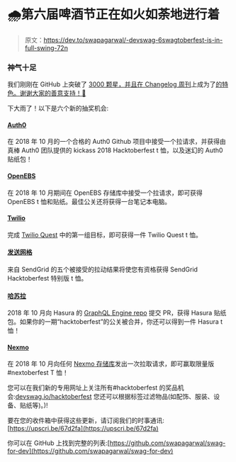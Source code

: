 # 🌧️第六届啤酒节正在如火如荼地进行着

> 原文：<https://dev.to/swapagarwal/-devswag-6swagtoberfest-is-in-full-swing-72n>

### 神气十足

我们刚刚在 GitHub 上突破了 [3000 颗星，并且在 Changelog 周刊](https://github.com/swapagarwal/swag-for-dev/)上成为了[的特色。谢谢大家的善意支持！🙏](http://email.changelog.com/t/t-675F8F9C3E9A6D8E2540EF23F30FEDED)

下大雨了！以下是六个新的抽奖机会:

#### [Auth0](https://auth0.com/blog/celebrate-hacktoberfest-with-auth0/)

在 2018 年 10 月的一个合格的 Auth0 Github 项目中接受一个拉请求，并获得由真棒 Auth0 团队提供的 kickass 2018 Hacktoberfest t 恤，以及迷幻的 Auth0 贴纸包！

#### [OpenEBS](https://blog.openebs.io/celebrate-hacktoberfest-2018-with-openebs-206daa1d653c/)

在 2018 年 10 月期间在 OpenEBS 存储库中接受一个拉请求，即可获得 OpenEBS t 恤和贴纸。最佳公关还将获得一台笔记本电脑。

#### [Twilio](https://www.youtube.com/watch?v=r9MPBJjPQdA)

完成 [Twilio Quest](https://twilio.com/quest) 中的第一组目标，即可获得一件 Twilio Quest t 恤。

#### [发送网格](https://sendgrid.com/blog/hacktoberfest-2018-has-arrived/)

来自 SendGrid 的五个被接受的拉动结果将使您有资格获得 SendGrid Hacktoberfest 特别版 t 恤。

#### [哈苏拉](https://blog.hasura.io/announcing-hacktoberfest-2018-with-hasura-621045dc9560)

2018 年 10 月向 Hasura 的 [GraphQL Engine repo](https://github.com/hasura/graphql-engine) 提交 PR，获得 Hasura 贴纸包。如果你的一期“hacktoberfest”的公关被合并，你还可以得到一件 Hasura t 恤！

#### [Nexmo](https://www.nexmo.com/blog/2018/10/09/join-nextoberfest-tis-the-season-to-be-hacking-dr/)

在 2018 年 10 月向任何 [Nexmo 存储库](https://github.com/nexmo/)发出一次拉取请求，即可赢取限量版#nextoberfest T 恤！

您可以在我们新的专用网址上关注所有#hacktoberfest 的奖品机会:[devswag.io/hacktoberfest](http://devswag.io/hacktoberfest)
您还可以根据标签过滤物品(如配饰、服装、设备、贴纸等)。)!

要在您的收件箱中获得这些更新，请订阅我们的时事通讯:[https://upscri.be/67d2fa](https://upscri.be/67d2fa)

你可以在 GitHub 上找到完整的列表:[https://github.com/swapagarwal/swag-for-dev](https://github.com/swapagarwal/swag-for-dev)